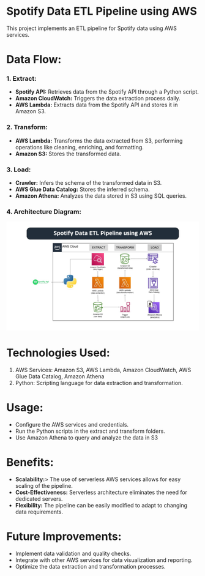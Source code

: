 # Spotify Data ETL Pipeline using AWS

This project implements an ETL pipeline for Spotify data using AWS services.

# Data Flow:

### 1. Extract:

* <b>Spotify API:</b> Retrieves data from the Spotify API through a Python script.
* <b>Amazon CloudWatch:</b> Triggers the data extraction process daily.
* <b>AWS Lambda:</b> Extracts data from the Spotify API and stores it in Amazon S3.

### 2. Transform:

* <b>AWS Lambda:</b> Transforms the data extracted from S3, performing operations like cleaning, enriching, and formatting.
* <b>Amazon S3:</b> Stores the transformed data.

### 3. Load:

* <b>Crawler:</b> Infers the schema of the transformed data in S3.
* <b>AWS Glue Data Catalog:</b> Stores the inferred schema.
* <b>Amazon Athena:</b> Analyzes the data stored in S3 using SQL queries.

### 4. Architecture Diagram:
![arc](./spotify-data-architecture.png)

#  Technologies Used:

1. AWS Services: Amazon S3, AWS Lambda, Amazon CloudWatch, AWS Glue Data Catalog, Amazon Athena
2. Python: Scripting language for data extraction and transformation.

# Usage:

* Configure the AWS services and credentials.
* Run the Python scripts in the extract and transform folders.
* Use Amazon Athena to query and analyze the data in S3

# Benefits:

* <b>Scalability:</b>> The use of serverless AWS services allows for easy scaling of the pipeline.
* <b>Cost-Effectiveness:</b> Serverless architecture eliminates the need for dedicated servers.
* <b>Flexibility:</b> The pipeline can be easily modified to adapt to changing data requirements.

# Future Improvements:

* Implement data validation and quality checks.
* Integrate with other AWS services for data visualization and reporting.
* Optimize the data extraction and transformation processes.

